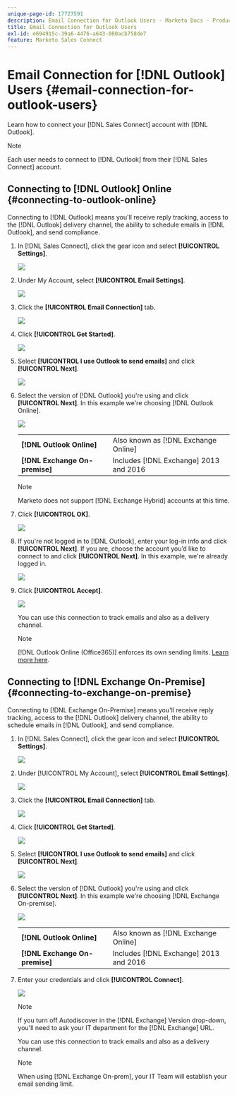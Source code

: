 ```yaml
---
unique-page-id: 17727591
description: Email Connection for Outlook Users - Marketo Docs - Product Documentation
title: Email Connection for Outlook Users
exl-id: e694915c-39a6-4476-a643-080acb758de7
feature: Marketo Sales Connect
---
```

# Email Connection for [!DNL Outlook] Users {#email-connection-for-outlook-users}

Learn how to connect your [!DNL Sales Connect] account with [!DNL Outlook].

>[!NOTE]
>
>Each user needs to connect to [!DNL Outlook] from their [!DNL Sales Connect] account.

## Connecting to [!DNL Outlook] Online {#connecting-to-outlook-online}

Connecting to [!DNL Outlook] means you'll receive reply tracking, access to the [!DNL Outlook] delivery channel, the ability to schedule emails in [!DNL Outlook], and send compliance.

1. In [!DNL Sales Connect], click the gear icon and select **[!UICONTROL Settings]**.

   ![](assets/one.png)

1. Under My Account, select **[!UICONTROL Email Settings]**.

   ![](assets/two.png)

1. Click the **[!UICONTROL Email Connection]** tab.

   ![](assets/three.png)

1. Click **[!UICONTROL Get Started]**.

   ![](assets/four.png)

1. Select **[!UICONTROL I use Outlook to send emails]** and click **[!UICONTROL Next]**.

   ![](assets/five-a.png)

1. Select the version of [!DNL Outlook] you're using and click **[!UICONTROL Next]**. In this example we're choosing [!DNL Outlook Online].

   ![](assets/six-a.png)

      <table> 
    <tbody>
     <tr>
      <td><strong>[!DNL Outlook Online]</strong></td> 
      <td>Also known as [!DNL Exchange Online]</td> 
     </tr>
     <tr>
      <td><strong>[!DNL Exchange On-premise]</strong></td> 
      <td>Includes [!DNL Exchange] 2013 and 2016</td> 
     </tr>
    </tbody>
   </table>

   >[!NOTE]
   >
   >Marketo does not support [!DNL Exchange Hybrid] accounts at this time.

1. Click **[!UICONTROL OK]**.

   ![](assets/seven-a.png)

1. If you're not logged in to [!DNL Outlook], enter your log-in info and click **[!UICONTROL Next]**. If you are, choose the account you’d like to connect to and click **[!UICONTROL Next]**. In this example, we're already logged in.

   ![](assets/eight-a.png)

1. Click **[!UICONTROL Accept]**.

   ![](assets/nine-a.png)

   You can use this connection to track emails and also as a delivery channel.

   >[!NOTE]
   >
   >[!DNL Outlook Online (Office365)] enforces its own sending limits. [Learn more here](/help/marketo/product-docs/marketo-sales-connect/email/email-delivery/email-connection-throttling.md#email-provider-limits).

## Connecting to [!DNL Exchange On-Premise] {#connecting-to-exchange-on-premise}

Connecting to [!DNL Exchange On-Premise] means you'll receive reply tracking, access to the [!DNL Outlook] delivery channel, the ability to schedule emails in [!DNL Outlook], and send compliance.

1. In [!DNL Sales Connect], click the gear icon and select **[!UICONTROL Settings]**.

   ![](assets/one.png)

1. Under [!UICONTROL My Account], select **[!UICONTROL Email Settings]**.

   ![](assets/two.png)

1. Click the **[!UICONTROL Email Connection]** tab.

   ![](assets/three.png)

1. Click **[!UICONTROL Get Started]**.

   ![](assets/four.png)

1. Select **[!UICONTROL I use Outlook to send emails]** and click **[!UICONTROL Next]**.

   ![](assets/five-a.png)

1. Select the version of [!DNL Outlook] you're using and click **[!UICONTROL Next]**. In this example we're choosing [!DNL Exchange On-premise].

   ![](assets/six-b.png)

      <table> 
    <tbody>
     <tr>
      <td><strong>[!DNL Outlook Online]</strong></td> 
      <td>Also known as [!DNL Exchange Online]</td> 
     </tr>
     <tr>
      <td><strong>[!DNL Exchange On-premise]</strong></td> 
      <td>Includes [!DNL Exchange] 2013 and 2016</td> 
     </tr>
    </tbody>
   </table>

1. Enter your credentials and click **[!UICONTROL Connect]**.

   ![](assets/seven-b.png)

   >[!NOTE]
   >
   >If you turn off Autodiscover in the [!DNL Exchange] Version drop-down, you'll need to ask your IT department for the [!DNL Exchange] URL.

   You can use this connection to track emails and also as a delivery channel.

   >[!NOTE]
   >
   >When using [!DNL Exchange On-prem], your IT Team will establish your email sending limit.
